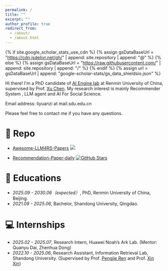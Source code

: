 ```yaml
---
permalink: /
title: ""
excerpt: ""
author_profile: true
redirect_from: 
  - /about/
  - /about.html
---
```


{% if site.google_scholar_stats_use_cdn %}
{% assign gsDataBaseUrl = "https://cdn.jsdelivr.net/gh/" | append: site.repository | append: "@" %}
{% else %}
{% assign gsDataBaseUrl = "https://raw.githubusercontent.com/" | append: site.repository | append: "/" %}
{% endif %}
{% assign url = gsDataBaseUrl | append: "google-scholar-stats/gs_data_shieldsio.json" %}

<span class='anchor' id='about-me'></span>
Hi there! I'm a PhD candidate of [AI Engine lab](https://www.ai-engine-lab.com/) at Renmin University of China, supervised by Prof. [Xu Chen](https://gsai.ruc.edu.cn/chenxu). 
My research interest is mainly Recommender System , LLM agent and AI For Social Science. 

Email address: liyuanzi at mail.sdu.edu.cn

Please feel free to contact me if you have any questions.

# 📝 Repo

<!-- <div class='paper-box'> -->

<div class='paper-box-text' markdown="1">

- [Awesome-LLM4RS-Papers](https://github.com/nancheng58/Awesome-LLM4RS-Papers) [![](https://img.shields.io/github/stars/nancheng58/Awesome-LLM4RS-Papers?style=social&label=Stars)](https://github.com/nancheng58/Awesome-LLM4RS-Papers)

- [Recommendation-Paper-daily](https://github.com/Lyz103/Recommendation-paper-daily)  [![GitHub Stars](https://img.shields.io/github/stars/Lyz103/Recommendation-paper-daily?style=social)](https://github.com/Lyz103/Recommendation-paper-daily)

<!--                -->


<!-- # 📝 Papers -->

<!-- <div class='paper-box'> -->

<!-- <div class='paper-box-text' markdown="1">

[1] **[Uncovering Selective State Space Model's Capabilities in Lifelong Sequential Recommendation
](https://arxiv.org/pdf/2403.16371) - CORR 2024**  
*Jiyuan Yang, **Yuanzi Li**, Jingyu Zhao, Hanbing Wang, Muyang Ma, Jun Ma, Zhaochun Ren, Mengqi Zhang, Xin Xin, Zhumin Chen, Pengjie Ren* -->


<!-- # 🎖 Honors and Awards -->


# 📖 Educations

- *2025.09 - 2030.06（expected）*, PhD, Renmin University of China, Beijing. 
- *2021.09 - 2025.06*, Bachelor, Shandong University, Qingdao.

# 💻 Internships

- *2025.02 - 2025.07*,  Research Intern, Huawei Noah’s Ark Lab. (Mentor: Quanyu Dai, Zhenhua Dong)
- *2022.10 - 2025.06*, Research Assistant, Information Retrieval Lab, Shandong University.  (Supervised by Prof.  [Pengjie Ren](https://pengjieren.github.io/) and Prof. [Xin Xin](https://xinxin-me.github.io/))




